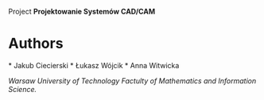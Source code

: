 <h0> Project </h0>
**Projektowanie Systemów CAD/CAM**

<h1> Authors </h1>
* Jakub Ciecierski
* Łukasz Wójcik
* Anna Witwicka

*Warsaw University of Technology
Factulty of Mathematics and Information Science.*
